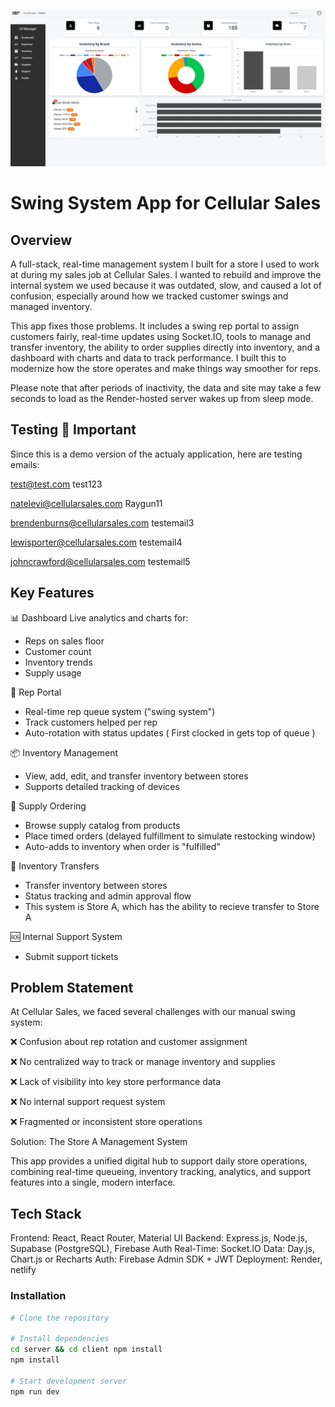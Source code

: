 ![My Image](csswingproject.png)

# Swing System App for Cellular Sales

## Overview

A full-stack, real-time management system I built for a store I used to work at during my sales job at Cellular Sales. I wanted to rebuild and improve the internal system we used because it was outdated, slow, and caused a lot of confusion, especially around how we tracked customer swings and managed inventory.

This app fixes those problems. It includes a swing rep portal to assign customers fairly, real-time updates using Socket.IO, tools to manage and transfer inventory, the ability to order supplies directly into inventory, and a dashboard with charts and data to track performance. I built this to modernize how the store operates and make things way smoother for reps.

Please note that after periods of inactivity, the data and site may take a few seconds to load as the Render-hosted server wakes up from sleep mode.

## Testing 🚨 **Important** 

Since this is a demo version of the actualy application, here are testing emails:

test@test.com
test123

natelevi@cellularsales.com
Raygun11

brendenburns@cellularsales.com
testemail3

lewisporter@cellularsales.com
testemail4

johncrawford@cellularsales.com
testemail5

## Key Features

📊 Dashboard
Live analytics and charts for:
- Reps on sales floor
- Customer count
- Inventory trends
- Supply usage

👥 Rep Portal
- Real-time rep queue system ("swing system")
- Track customers helped per rep
- Auto-rotation with status updates ( First clocked in gets top of queue )

📦 Inventory Management
- View, add, edit, and transfer inventory between stores
- Supports detailed tracking of devices

📑 Supply Ordering
- Browse supply catalog from products
- Place timed orders (delayed fulfillment to simulate restocking window)
- Auto-adds to inventory when order is "fulfilled"

🔄 Inventory Transfers
- Transfer inventory between stores
- Status tracking and admin approval flow
- This system is Store A, which has the ability to recieve transfer to Store A

🆘 Internal Support System
- Submit support tickets

## Problem Statement
At Cellular Sales, we faced several challenges with our manual swing system:

❌ Confusion about rep rotation and customer assignment

❌ No centralized way to track or manage inventory and supplies

❌ Lack of visibility into key store performance data

❌ No internal support request system

❌ Fragmented or inconsistent store operations

Solution: The Store A Management System

This app provides a unified digital hub to support daily store operations, combining real-time queueing, inventory tracking, analytics, and support features into a single, modern interface.

## Tech Stack
Frontend: React, React Router, Material UI
Backend: Express.js, Node.js, Supabase (PostgreSQL), Firebase Auth
Real-Time: Socket.IO
Data: Day.js, Chart.js or Recharts
Auth: Firebase Admin SDK + JWT
Deployment: Render, netlify

### Installation
```bash
# Clone the repository

# Install dependencies
cd server && cd client npm install
npm install

# Start development server
npm run dev
```
